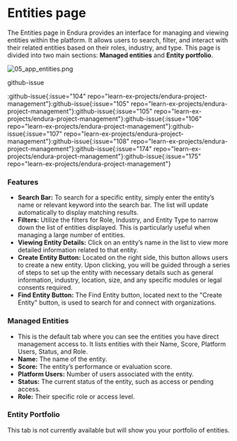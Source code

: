 # **Entities page**

The Entities page in Endura provides an interface for managing and viewing entities within the platform. It allows users to search, filter, and interact with their related entities based on their roles, industry, and type. This page is divided into two main sections: **Managed entities** and **Entity portfolio**.

![05\_app\_entities.png](https://docs.endura.earth/05_app_entities.png)

github-issue

\:github-issue{\:issue="104" repo="learn-ex-projects/endura-project-management"}\:github-issue{\:issue="105" repo="learn-ex-projects/endura-project-management"}\:github-issue{\:issue="105" repo="learn-ex-projects/endura-project-management"}\:github-issue{\:issue="106" repo="learn-ex-projects/endura-project-management"}\:github-issue{\:issue="107" repo="learn-ex-projects/endura-project-management"}\:github-issue{\:issue="108" repo="learn-ex-projects/endura-project-management"}\:github-issue{\:issue="174" repo="learn-ex-projects/endura-project-management"}\:github-issue{\:issue="175" repo="learn-ex-projects/endura-project-management"}

### **Features**

- **Search Bar:** To search for a specific entity, simply enter the entity’s name or relevant keyword into the search bar. The list will update automatically to display matching results.
- **Filters:** Utilize the filters for Role, Industry, and Entity Type to narrow down the list of entities displayed. This is particularly useful when managing a large number of entities.
- **Viewing Entity Details:** Click on an entity’s name in the list to view more detailed information related to that entity.
- **Create Entity Button:** Located on the right side, this button allows users to create a new entity. Upon clicking, you will be guided through a series of steps to set up the entity with necessary details such as general information, industry, location, size, and any specific modules or legal consents required.
- **Find Entity Button:** The Find Entity button, located next to the "Create Entity" button, is used to search for and connect with organizations.

### **Managed Entities**

- This is the default tab where you can see the entities you have direct management access to. It lists entities with their Name, Score, Platform Users, Status, and Role.
- **Name:** The name of the entity.
- **Score:** The entity’s performance or evaluation score.
- **Platform Users:** Number of users associated with the entity.
- **Status:** The current status of the entity, such as access or pending access.
- **Role:** Their specific role or access level.

### **Entity Portfolio**

This tab is not currently available but will show you your portfolio of entities.
